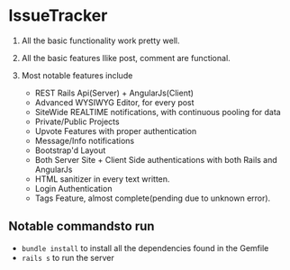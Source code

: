 # IssueTracker  



1. All the basic functionality work pretty well.
2. All the basic features llike post, comment are functional.
3. Most notable features include

    - REST Rails Api(Server) + AngularJs(Client)
    - Advanced WYSIWYG Editor, for every post
    - SiteWide REALTIME notifications, with continuous pooling for data
    - Private/Public Projects
    - Upvote Features with proper authentication
    - Message/Info notifications
    - Bootstrap'd Layout
    - Both Server Site + Client Side authentications with both Rails and AngularJs
    - HTML sanitizer in every text written.
    - Login Authentication
    - Tags Feature, almost complete(pending due to unknown error).



## Notable commandsto run  

- `bundle install` to install all the dependencies found in the Gemfile  
- `rails s` to run the server  
